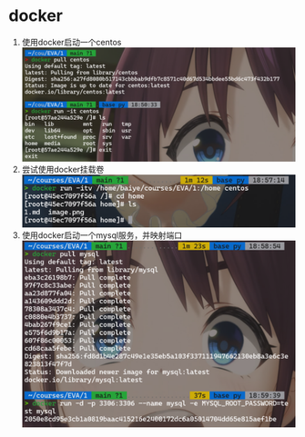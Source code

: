 
# docker

1. 使用docker启动一个centos
   ![alt text](image.png)
2. 尝试使用docker挂载卷
   ![alt text](image-1.png)
3. 使用docker启动一个mysql服务，并映射端口
   ![alt text](image-2.png)